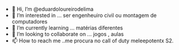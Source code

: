 - 👋 Hi, I’m @eduardoloureirodelima
- 👀 I’m interested in ... ser engenheuiro civil ou montagem de computadores 
- 🌱 I’m currently learning ... matérias diferentes
- 💞️ I’m looking to collaborate on ... jogos , aulas 
- 📫 How to reach me ..me procura no call of duty meleepotentx S2.

<!---
eduardoloureirodelima/eduardoloureirodelima is a ✨ special ✨ repository because its `README.md` (this file) appears on your GitHub profile.
You can click the Preview link to take a look at your changes.
--->
